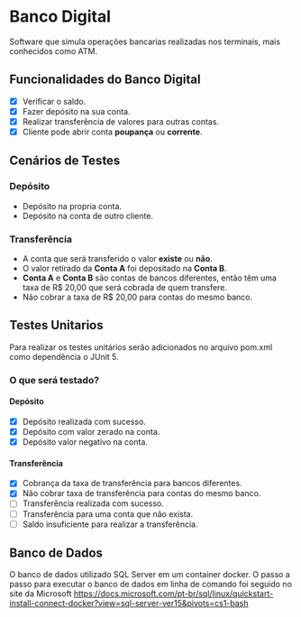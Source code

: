 # Banco Digital
Software que simula operações bancarias realizadas nos terminais,
mais conhecidos como ATM.

## Funcionalidades do Banco Digital
- [X] Verificar o saldo.
- [X] Fazer depósito na sua conta.
- [X] Realizar transferência de valores para outras contas.
- [X] Cliente pode abrir conta **poupança** ou **corrente**. 

## Cenários de Testes

### Depósito
- Depósito na propria conta.
- Depósito na conta de outro cliente.

### Transferência
- A conta que será transferido o valor **existe** ou **não**.
- O valor retirado da **Conta A** foi depositado na **Conta B**.
- **Conta A** e **Conta B** são contas de bancos diferentes,
então têm uma taxa de R$ 20,00 que será cobrada de quem transfere.
- Não cobrar a taxa de R$ 20,00 para contas do mesmo banco.

## Testes Unitarios
Para realizar os testes unitários serão adicionados no arquivo pom.xml como dependência o JUnit 5.

### O que será testado?
#### Depósito
- [X] Depósito realizada com sucesso.
- [X] Depósito com valor zerado na conta.
- [X] Depósito valor negativo na conta.

#### Transferência
- [X] Cobrança da taxa de transferência para bancos diferentes.
- [X] Não cobrar taxa de transferência para contas do mesmo banco.
- [ ] Transferência realizada com sucesso.
- [ ] Transferência para uma conta que não exista.
- [ ] Saldo insuficiente para realizar a transferência.

## Banco de Dados
O banco de dados utilizado SQL Server em um container docker.
O passo a passo para executar o banco de dados em linha de comando foi
seguido no site da Microsoft 
https://docs.microsoft.com/pt-br/sql/linux/quickstart-install-connect-docker?view=sql-server-ver15&pivots=cs1-bash
